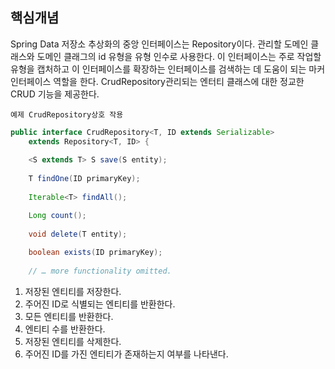 ## 핵심개념

Spring Data 저장소 추상화의 중앙 인터페이스는 Repository이다.
관리할 도메인 클래스와 도메인 클래그의 id 유형을 유형 인수로 사용한다.
이 인터페이스는 주로 작업할 유형을 캡처하고 이 인터페이스를 확장하는 인터페이스를 검색하는 데 도움이 되는 마커 인터페이스 역할을 한다.
CrudRepository관리되는 엔터티 클래스에 대한 정교한 CRUD 기능을 제공한다.

`예제 CrudRepository상호 작용`
```java
public interface CrudRepository<T, ID extends Serializable>
    extends Repository<T, ID> {
                                                                                                                       (1)
    <S extends T> S save(S entity);
                                                                                                                       (2)
    T findOne(ID primaryKey);
                                                                                                                       (3)
    Iterable<T> findAll();

    Long count();
                                                                                                                       (4)
    void delete(T entity);
                                                                                                                   (5)
    boolean exists(ID primaryKey);
                                                                                                                       (6)
    // … more functionality omitted.
```
1. 저장된 엔티티를 저장한다.
2. 주어진 ID로 식별되는 엔티티를 반환한다.
3. 모든 엔티티를 반환한다.
4. 엔티티 수를 반환한다.
5. 저장된 엔티티를 삭제한다.
6. 주어진 ID를 가진 엔티티가 존재하는지 여부를 나타낸다.

